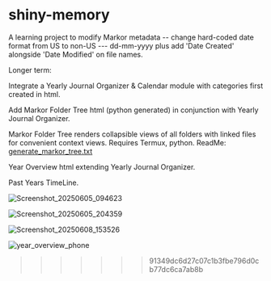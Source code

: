 

# shiny-memory
A learning project to modify Markor metadata -- change hard-coded date format from US to non-US --- dd-mm-yyyy plus add 'Date Created' alongside 'Date Modified' on file names.

Longer term:

Integrate a Yearly Journal Organizer & Calendar module with categories first created in html.

Add Markor Folder Tree html (python generated) in conjunction with Yearly Journal Organizer.

Markor Folder Tree renders collapsible views of all folders with linked files for convenient context views. 
Requires Termux, python. ReadMe: [generate_markor_tree.txt](https://github.com/user-attachments/files/20643558/generate_markor_tree.txt)


Year Overview html extending Yearly Journal Organizer.

Past Years TimeLine.


![Screenshot_20250605_094623](https://github.com/user-attachments/assets/27059d23-164d-48b5-b1ff-f0f9101a6e14)

![Screenshot_20250605_204359](https://github.com/user-attachments/assets/f9ddb797-5fed-4ae7-a973-8a2fe4d621eb)


![Screenshot_20250608_153526](https://github.com/user-attachments/assets/676845a7-605c-4da2-a501-8f3bce6a2169)



![year_overview_phone](https://github.com/user-attachments/assets/fad0559d-8d80-41dd-b422-48c9894179c5)
>>>>>>> 91349dc6d27c07c1b3fbe796d0cb77dc6ca7ab8b
